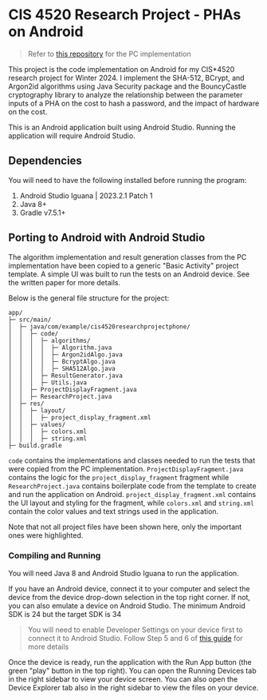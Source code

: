 # CIS 4520 Research Project - PHAs on Android

> Refer to [this repository](https://github.com/RonanChay/cis4520-research-project) for the PC implementation

This project is the code implementation on Android for my CIS*4520 research project for
Winter 2024. I implement the SHA-512, BCrypt, and Argon2id algorithms using
Java Security package and the BouncyCastle cryptography library to analyze the
relationship between the parameter inputs of a PHA on the cost to hash a password, and the
impact of hardware on the cost.

This is an Android application built using Android Studio. Running the application will
require Android Studio.

## Dependencies

You will need to have the following installed before running the program:
1. Android Studio Iguana | 2023.2.1 Patch 1
2. Java 8+
3. Gradle v7.5.1+

## Porting to Android with Android Studio

The algorithm implementation and result generation classes from the PC implementation have been copied
to a generic "Basic Activity" project template. A simple UI was built to run the tests on an Android
device. See the written paper for more details.

Below is the general file structure for the project:
```
app/
├─ src/main/
│  ├─ java/com/example/cis4520researchprojectphone/
│  │  ├─ code/
│  │  │  ├─ algorithms/
│  │  │  │  ├─ Algorithm.java
│  │  │  │  ├─ Argon2idAlgo.java
│  │  │  │  ├─ BcryptAlgo.java
│  │  │  │  ├─ SHA512Algo.java
│  │  │  ├─ ResultGenerator.java
│  │  │  ├─ Utils.java
│  │  ├─ ProjectDisplayFragment.java
│  │  ├─ ResearchProject.java
│  ├─ res/
│  │  ├─ layout/
│  │  │  ├─ project_display_fragment.xml
│  │  ├─ values/
│  │  │  ├─ colors.xml
│  │  │  ├─ string.xml
├─ build.gradle
```
`code` contains the implementations and classes needed to run the tests that were copied from the
PC implementation. `ProjectDisplayFragment.java` contains the logic for the `project_display_fragment`
fragment while `ResearchProject.java` contains boilerplate code from the template to create and run 
the application on Android. `project_display_fragment.xml` contains the UI layout and styling for
the fragment, while `colors.xml` and `string.xml` contain the color values and text strings used in
the application.

Note that not all project files have been shown here, only the important ones were highlighted.

### Compiling and Running
You will need Java 8 and Android Studio Iguana to run the application.

If you have an Android device, connect it to your computer and select the device from the device 
drop-down selection in the top right corner. If not, you can also emulate a device on Android Studio.
The minimum Android SDK is 24 but the target SDK is 34

> You will need to enable Developer Settings on your device first to connect it to Android Studio. 
> Follow Step 5 and 6 of [this guide](https://developer.android.com/codelabs/build-your-first-android-app#2) for more details

Once the device is ready, run the application with the Run App button (the green "play" button in the
top right). You can open the Running Devices tab in the right sidebar to view your device screen. You 
can also open the Device Explorer tab also in the right sidebar to view the files on your device.


